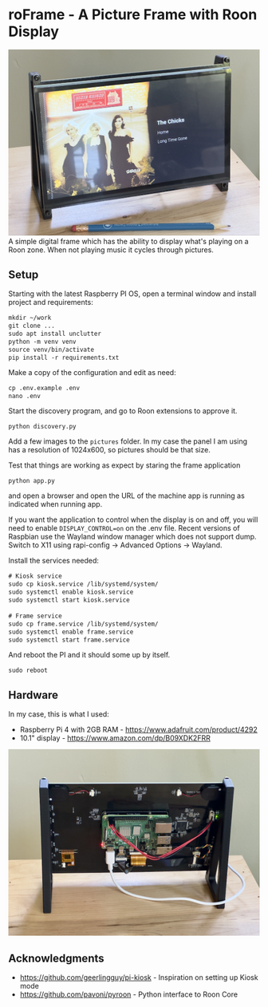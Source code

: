 # roFrame - A Picture Frame with Roon Display

![roFrame](assets/pic1.png)
A simple digital frame which has the ability to display what's playing on a Roon zone. When not playing music it cycles through pictures.

## Setup

Starting with the latest Raspberry PI OS, open a terminal window and install project and requirements:

    mkdir ~/work
    git clone ...
    sudo apt install unclutter
    python -m venv venv
    source venv/bin/activate
    pip install -r requirements.txt

Make a copy of the configuration and edit as need:

    cp .env.example .env
    nano .env

Start the discovery program, and go to Roon extensions to approve it.

    python discovery.py

Add a few images to the `pictures` folder. In my case the panel I am using has a resolution of 1024x600, so pictures should be that size.

Test that things are working as expect by staring the frame application

    python app.py

and open a browser and open the URL of the machine app is running as indicated when running app.

If you want the application to control when the display is on and off, you will need to enable `DISPLAY_CONTROL=on` on the .env file. Recent versions of Raspbian use the Wayland window manager which does not support dump. Switch to X11 using rapi-config -> Advanced Options -> Wayland.

Install the services needed:

    # Kiosk service
    sudo cp kiosk.service /lib/systemd/system/
    sudo systemctl enable kiosk.service
    sudo systemctl start kiosk.service

    # Frame service
    sudo cp frame.service /lib/systemd/system/
    sudo systemctl enable frame.service
    sudo systemctl start frame.service

And reboot the PI and it should some up by itself.

    sudo reboot

## Hardware

In my case, this is what I used:

- Raspberry Pi 4 with 2GB RAM - https://www.adafruit.com/product/4292
- 10.1" display - https://www.amazon.com/dp/B09XDK2FRR

![roFrame back](assets/pic2.png)

## Acknowledgments

- https://github.com/geerlingguy/pi-kiosk - Inspiration on setting up Kiosk mode
- https://github.com/pavoni/pyroon - Python interface to Roon Core
